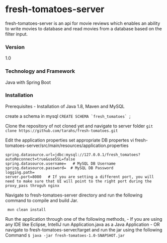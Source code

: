 # fresh-tomatoes-server
fresh-tomatoes-server is an api for movie reviews which enables an ability to write movies to database and read movies from a database based on the filter input.

### Version
1.0

### Technology and Framework
Java with Spring Boot

### Installation
Prerequisites - Installation of Java 1.8, Maven and MySQL 

create a schema in mysql
```CREATE SCHEMA `fresh_tomatoes` ```;


Clone the repository of not cloned yet and navigate to server folder
``` git clone https://github.com/tarahs/fresh-tomatoes.git ```

Edit the application properties set appropriate DB propertes
vi fresh-tomatoes-server/src/main/resources/application.properties
```
spring.datasource.url=jdbc:mysql://127.0.0.1/fresh_tomatoes?autoReconnect=true&useSSL=false
spring.datasource.username=   # MySQL DB Username
spring.datasource.password=  # MySQL DB Password
logging.path=
server.port=8080   # If you are setting a different port, you will need to make sure that UI will point to the right port during the proxy_pass throguh nginx
```

Navigate to fresh-tomatoes-server directory and run the following command to compile and build Jar.
   ```
    mvn clean install
   ```
Run the application through one of the following methods,
     - If you are using any IDE like Eclipse, IntelliJ run Application.java as a Java Application
     - OR navigate to fresh-tomatoes-server/target and run the jar using the following Command 
       ```
        $ java -jar fresh-tomatoes-1.0-SNAPSHOT.jar
       ```

